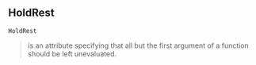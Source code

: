## HoldRest

```
HoldRest
```

> is an attribute specifying that all but the first argument of a function should be left unevaluated.  
 